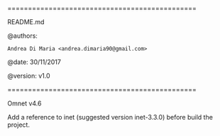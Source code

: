 ==============================================

 README.md

 @authors:
 
	Andrea Di Maria <andrea.dimaria90@gmail.com>
	         
 @date: 30/11/2017
	 
 @version: v1.0

==============================================

Omnet v4.6

Add a reference to inet (suggested version inet-3.3.0) before build the project.